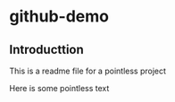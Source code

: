 # github-demo


## Introducttion
This is a readme file for a pointless project

Here is some pointless text
